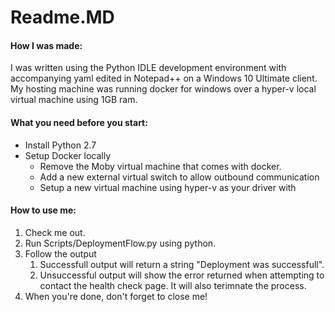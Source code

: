 # Readme.MD
#### How I was made:
I was written using the Python IDLE development environment with accompanying yaml edited in Notepad++ on a Windows 10 Ultimate client.
My hosting machine was running docker for windows over a hyper-v local virtual machine using 1GB ram.
#### What you need before you start:</h4>
* Install Python 2.7
* Setup Docker locally
  * Remove the Moby virtual machine that comes with docker.
  * Add a new external virtual switch to allow outbound communication
  * Setup a new virtual machine using hyper-v as your driver with
#### How to use me:
1. Check me out.
1. Run Scripts/DeploymentFlow.py using python.
1. Follow the output
   1. Successfull output will return a string "Deployment was successfull".
   1. Unsuccessful output will show the error returned when attempting to contact the health check page. It will also terimnate the process.
1. When you're done, don't forget to close me!
